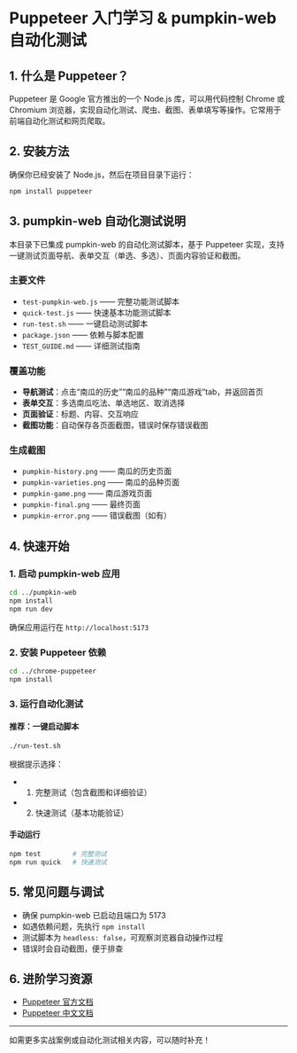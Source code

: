 # Puppeteer 入门学习 & pumpkin-web 自动化测试

## 1. 什么是 Puppeteer？

Puppeteer 是 Google 官方推出的一个 Node.js 库，可以用代码控制 Chrome 或 Chromium 浏览器，实现自动化测试、爬虫、截图、表单填写等操作。它常用于前端自动化测试和网页爬取。

## 2. 安装方法

确保你已经安装了 Node.js，然后在项目目录下运行：

```bash
npm install puppeteer
```

## 3. pumpkin-web 自动化测试说明

本目录下已集成 pumpkin-web 的自动化测试脚本，基于 Puppeteer 实现，支持一键测试页面导航、表单交互（单选、多选）、页面内容验证和截图。

### 主要文件
- `test-pumpkin-web.js` —— 完整功能测试脚本
- `quick-test.js` —— 快速基本功能测试脚本
- `run-test.sh` —— 一键启动测试脚本
- `package.json` —— 依赖与脚本配置
- `TEST_GUIDE.md` —— 详细测试指南

### 覆盖功能
- **导航测试**：点击“南瓜的历史”“南瓜的品种”“南瓜游戏”tab，并返回首页
- **表单交互**：多选南瓜吃法、单选地区、取消选择
- **页面验证**：标题、内容、交互响应
- **截图功能**：自动保存各页面截图，错误时保存错误截图

### 生成截图
- `pumpkin-history.png` —— 南瓜的历史页面
- `pumpkin-varieties.png` —— 南瓜的品种页面
- `pumpkin-game.png` —— 南瓜游戏页面
- `pumpkin-final.png` —— 最终页面
- `pumpkin-error.png` —— 错误截图（如有）

## 4. 快速开始

### 1. 启动 pumpkin-web 应用
```bash
cd ../pumpkin-web
npm install
npm run dev
```
确保应用运行在 `http://localhost:5173`

### 2. 安装 Puppeteer 依赖
```bash
cd ../chrome-puppeteer
npm install
```

### 3. 运行自动化测试

#### 推荐：一键启动脚本
```bash
./run-test.sh
```
根据提示选择：
- 1) 完整测试（包含截图和详细验证）
- 2) 快速测试（基本功能验证）

#### 手动运行
```bash
npm test        # 完整测试
npm run quick   # 快速测试
```

## 5. 常见问题与调试
- 确保 pumpkin-web 已启动且端口为 5173
- 如遇依赖问题，先执行 `npm install`
- 测试脚本为 `headless: false`，可观察浏览器自动操作过程
- 错误时会自动截图，便于排查

## 6. 进阶学习资源
- [Puppeteer 官方文档](https://pptr.dev/)
- [Puppeteer 中文文档](https://zhaoqize.github.io/puppeteer-api-zh_CN/)

---

如需更多实战案例或自动化测试相关内容，可以随时补充！ 